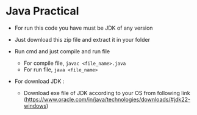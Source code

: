 # Java Practical

- For run this code you have must be JDK of any version
- Just download this zip file and extract it in your folder
- Run cmd and just compile and run file
  - For compile file, `javac <file_name>.java`
  - For run file, `java <file_name>`

- For download JDK :
  - Download exe file of JDK according to your OS from following link
    (https://www.oracle.com/in/java/technologies/downloads/#jdk22-windows)
